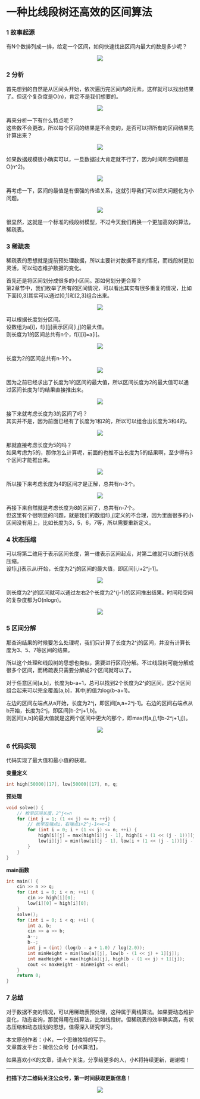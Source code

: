 # 一种比线段树还高效的区间算法

### 1 故事起源
有N个数排列成一排，给定一个区间，如何快速找出区间内最大的数是多少呢？
<div align=center><img src="img-st/1-1.jpg" style="max-height: 300px;"></div>


### 2 分析
首先想到的自然是从区间头开始，依次遍历完区间内的元素，这样就可以找出结果了。但这个复杂度是O(n)，肯定不是我们想要的。
<div align=center><img src="img-st/2-1.jpg" style="max-height: 300px;"></div>

再来分析一下有什么特点呢？  
这些数不会更改，所以每个区间的结果是不会变的，是否可以把所有的区间结果先计算出来？
<div align=center><img src="img-st/2-2.jpg" style="max-height: 300px;"></div>

如果数据规模很小确实可以，一旦数据过大肯定就不行了，因为时间和空间都是O(n^2)。
<div align=center><img src="img-st/2-3.jpg" style="max-height: 300px;"></div>

再考虑一下，区间的最值是有很强的传递关系，这就引导我们可以把大问题化为小问题。
<div align=center><img src="img-st/2-4.jpg" style="max-height: 300px;"></div>

很显然，这就是一个标准的线段树模型，不过今天我们再换一个更加高效的算法，稀疏表。

### 3 稀疏表
稀疏表的思想就是提前预处理数据，所以主要针对数据不变的情况，而线段树更加灵活，可以动态维护数据的变化。

首先还是将区间划分成很多的小区间。那如何划分更合理？  
第2章节中，我们枚举了所有的区间情况，可以看出其实有很多重复的情况，比如下面[0,3]其实可以通过[0,1]和[2,3]组合出来。
<div align=center><img src="img-st/3-1.jpg" style="max-height: 300px;"></div>

可以根据长度划分区间。   
设数组为a[i]，f[i][j]表示区间[i,j]的最大值。  
则长度为1的区间总共有n个，f[i][i]=a[i]。
<div align=center><img src="img-st/3-2.jpg" style="max-height: 300px;"></div>

长度为2的区间总共有n-1个。
<div align=center><img src="img-st/3-3.jpg" style="max-height: 300px;"></div>

因为之前已经求出了长度为1的区间的最大值，所以区间长度为2的最大值可以通过区间长度为1的结果直接推出来。
<div align=center><img src="img-st/3-4.jpg" style="max-height: 300px;"></div>

接下来就考虑长度为3的区间了吗？  
其实并不是，因为前面已经有了长度为1和2的，所以可以组合出长度为3和4的。
<div align=center><img src="img-st/3-5.jpg" style="max-height: 300px;"></div>

那就直接考虑长度为5的吗？  
如果考虑为5的，那你怎么计算呢，前面的也推不出长度为5的结果啊，至少得有3个区间才能推出来。
<div align=center><img src="img-st/3-6.jpg" style="max-height: 300px;"></div>

所以接下来考虑长度为4的区间才是正解，总共有n-3个。
<div align=center><img src="img-st/3-7.jpg" style="max-height: 300px;"></div>

再接下来自然就是考虑长度为8的区间了，总共有n-7个。  
但这里有个很明显的问题，就是我们的数组f[i,j]定义的不合理，因为里面很多的小区间没有用上，比如长度为3，5，6，7等，所以需要重新定义。

### 4 状态压缩
可以将第二维用于表示区间长度，第一维表示区间起点，对第二维就可以进行状态压缩。  
设f[i,j]表示从i开始，长度为2^j的区间的最大值，即区间[i,i+2^j-1]。
<div align=center><img src="img-st/4-1.jpg" style="max-height: 300px;"></div>


则长度为2^j的区间就可以通过左右2个长度为2^(j-1)的区间推出结果。时间和空间的复杂度都为O(nlogn)。
<div align=center><img src="img-st/4-2.jpg" style="max-height: 300px;"></div>

### 5 区间分解
那查询结果的时候要怎么处理呢，我们只计算了长度为2^j的区间，并没有计算长度为3、5、7等区间的结果。  

所以这个处理和线段树的思想也类似，需要进行区间分解。不过线段树可能分解成很多个区间，而稀疏表只需要分解成2个区间就可以了。  

对于任意区间[a,b]，长度为b-a+1，总可以找到2个长度为2^j的区间，这2个区间组合起来可以完全覆盖[a,b]，其中j的值为log(b-a+1)。  

左边的区间左端点从a开始，长度为2^j，即区间[a,a+2^j-1]。右边的区间右端点从b开始，长度为2^j，即区间[b-2^j+1,b]。  
则区间[a,b]的最大值就是这两个区间中更大的那个，即max(f[a,j],f[b-2^j+1,j])。
<div align=center><img src="img-st/5-1.jpg" style="max-height: 300px;"></div>

### 6 代码实现
代码实现了最大值和最小值的获取。

**变量定义**
```cpp
int high[50000][17], low[50000][17], n, q;
```

**预处理**
```cpp
void solve() {
    // 枚举区间长度，2^j<=n
    for (int j = 1; (1 << j) <= n; ++j) {
        // 枚举左端点i，右端点i+2^j-1<=n-1
        for (int i = 0; i + (1 << j) <= n; ++i) {
            high[i][j] = max(high[i][j - 1], high[i + (1 << (j - 1))][j - 1]);
            low[i][j] = min(low[i][j - 1], low[i + (1 << (j - 1))][j - 1]);
        }
    }
}
```

**main函数**
```cpp
int main() {
    cin >> n >> q;
    for (int i = 0; i < n; ++i) {
        cin >> high[i][0];
        low[i][0] = high[i][0];
    }
    solve();
    for (int i = 0; i < q; ++i) {
        int a, b;
        cin >> a >> b;
        a--;
        b--;
        int j = (int) (log(b - a + 1.0) / log(2.0));
        int minHeight = min(low[a][j], low[b - (1 << j) + 1][j]);
        int maxHeight = max(high[a][j], high[b - (1 << j) + 1][j]);
        cout << maxHeight - minHeight << endl;
    }
    return 0;
}
```

### 7 总结
对于数据不变的情况，可以用稀疏表预处理，这种属于离线算法。如果要动态维护变化，动态查询，那就得用在线算法，比如线段树。但稀疏表的效率确实高，有状态压缩和动态规划的思想，值得深入研究学习。

本文原创作者：小K，一个思维独特的写手。  
文章首发平台：微信公众号【小K算法】。  

如果喜欢小K的文章，请点个关注，分享给更多的人，小K将持续更新，谢谢啦！

---
**扫描下方二维码关注公众号，第一时间获取更新信息！**  
<div align=center><img src="../../../qrcode.gif" style="max-height: 300px;"></div>